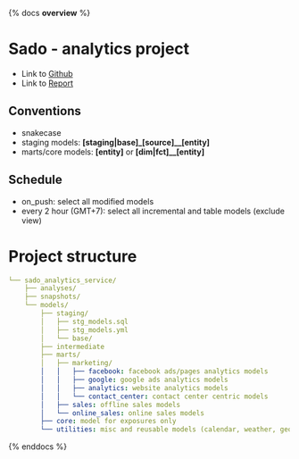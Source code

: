 {% docs __overview__ %}

# Sado - analytics project

- Link to [Github](<https://github.com/chienazazaz/sado_analytics_services>)
- Link to [Report](<https://headscloud.dev>)

## Conventions
- snakecase
- staging models: **[staging|base]_[source]__[entity]**
- marts/core models: **[entity]** or **[dim|fct]__[entity]**

## Schedule
- on_push: select all modified models
- every 2 hour (GMT+7): select all incremental and table models (exclude view) 

# Project structure
``` yml
└── sado_analytics_service/
    ├── analyses/
    ├── snapshots/
    └── models/
        ├── staging/
        │   ├── stg_models.sql
        │   ├── stg_models.yml
        │   └── base/
        ├── intermediate
        ├── marts/
        │   ├── marketing/
        │   │   ├── facebook: facebook ads/pages analytics models
        │   │   ├── google: google ads analytics models
        │   │   ├── analytics: website analytics models
        │   │   └── contact_center: contact center centric models
        │   ├── sales: offline sales models
        │   └── online_sales: online sales models
        ├── core: model for exposures only
        └── utilities: misc and reusable models (calendar, weather, geocoding)
```



{% enddocs %}